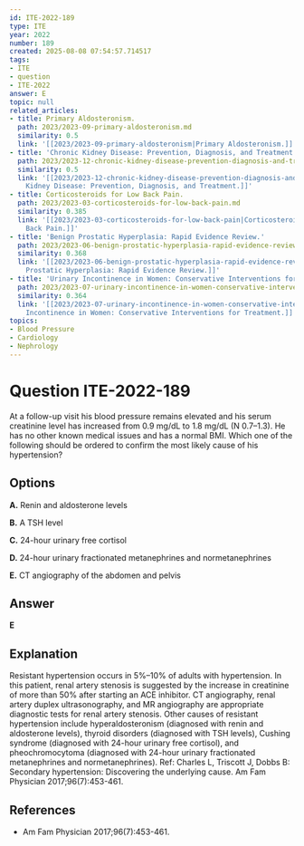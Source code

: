 ```yaml
---
id: ITE-2022-189
type: ITE
year: 2022
number: 189
created: 2025-08-08 07:54:57.714517
tags:
- ITE
- question
- ITE-2022
answer: E
topic: null
related_articles:
- title: Primary Aldosteronism.
  path: 2023/2023-09-primary-aldosteronism.md
  similarity: 0.5
  link: '[[2023/2023-09-primary-aldosteronism|Primary Aldosteronism.]]'
- title: 'Chronic Kidney Disease: Prevention, Diagnosis, and Treatment.'
  path: 2023/2023-12-chronic-kidney-disease-prevention-diagnosis-and-treatment.md
  similarity: 0.5
  link: '[[2023/2023-12-chronic-kidney-disease-prevention-diagnosis-and-treatment|Chronic
    Kidney Disease: Prevention, Diagnosis, and Treatment.]]'
- title: Corticosteroids for Low Back Pain.
  path: 2023/2023-03-corticosteroids-for-low-back-pain.md
  similarity: 0.385
  link: '[[2023/2023-03-corticosteroids-for-low-back-pain|Corticosteroids for Low
    Back Pain.]]'
- title: 'Benign Prostatic Hyperplasia: Rapid Evidence Review.'
  path: 2023/2023-06-benign-prostatic-hyperplasia-rapid-evidence-review.md
  similarity: 0.368
  link: '[[2023/2023-06-benign-prostatic-hyperplasia-rapid-evidence-review|Benign
    Prostatic Hyperplasia: Rapid Evidence Review.]]'
- title: 'Urinary Incontinence in Women: Conservative Interventions for Treatment.'
  path: 2023/2023-07-urinary-incontinence-in-women-conservative-interventions-for.md
  similarity: 0.364
  link: '[[2023/2023-07-urinary-incontinence-in-women-conservative-interventions-for|Urinary
    Incontinence in Women: Conservative Interventions for Treatment.]]'
topics:
- Blood Pressure
- Cardiology
- Nephrology
---
```


# Question ITE-2022-189

At a follow-up visit his blood pressure remains elevated and his serum creatinine level has increased from 0.9 mg/dL to 1.8 mg/dL (N 0.7–1.3). He has no other known medical issues and has a normal BMI. Which one of the following should be ordered to confirm the most likely cause of his hypertension?

## Options

**A.** Renin and aldosterone levels

**B.** A TSH level

**C.** 24-hour urinary free cortisol

**D.** 24-hour urinary fractionated metanephrines and normetanephrines

**E.** CT angiography of the abdomen and pelvis

## Answer

**E**

## Explanation

Resistant hypertension occurs in 5%–10% of adults with hypertension. In this patient, renal artery stenosis
is suggested by the increase in creatinine of more than 50% after starting an ACE inhibitor. CT
angiography, renal artery duplex ultrasonography, and MR angiography are appropriate diagnostic tests
for renal artery stenosis. Other causes of resistant hypertension include hyperaldosteronism (diagnosed with
renin and aldosterone levels), thyroid disorders (diagnosed with TSH levels), Cushing syndrome
(diagnosed with 24-hour urinary free cortisol), and pheochromocytoma (diagnosed with 24-hour urinary
fractionated metanephrines and normetanephrines).
Ref: Charles L, Triscott J, Dobbs B: Secondary hypertension: Discovering the underlying cause. Am Fam Physician
2017;96(7):453-461.

## References

- Am Fam Physician
2017;96(7):453-461.
